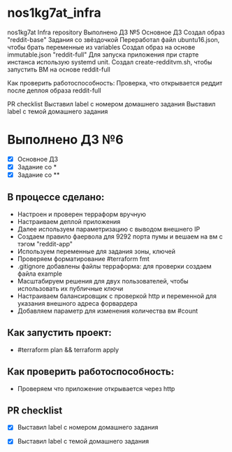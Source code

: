 # nos1kg7at_infra
nos1kg7at Infra repository
Выполнено ДЗ №5
  Основное ДЗ
Создал образ "reddit-base"
  Задания со звёздочкой
Переработал файл ubuntu16.json, чтобы брать переменные из variables
Создал образ на основе immutable.json "reddit-full" 
Для запуска приложения при старте инстанса использую systemd unit.
Создал create-redditvm.sh, чтобы запустить ВМ на основе reddit-full

Как проверить работоспособность:
Проверка, что открывается реддит после деплоя образа reddit-full

PR checklist
  Выставил label с номером домашнего задания
  Выставил label с темой домашнего задания
# Выполнено ДЗ №6

 - [x] Основное ДЗ
 - [x] Задание со *
 - [x] Задание со **

## В процессе сделано:
 - Настроен и проверен терраформ вручную
 - Настраиваем деплой приложения
 - Далее используем параметризацию с выводом внешнего IP
 - Создаем правило фаервола для 9292 порта пумы и вешаем на вм с тэгом "reddit-app"
 - Используем переменные для задания зоны, ключей
 - Проверяем форматирование #terraform fmt
 - .gitignore добавлены файлы терраформа: для проверки создаем файла example
 - Масштабируем решения для двух пользователей, чтобы использовать их публичные ключи
 - Настраиваем балансировщик с проверкой http и переменной для указания внешного адреса форвардера
 - Добавляем параметр для изменения количества вм #count

## Как запустить проект:
 - #terraform plan && terraform apply

## Как проверить работоспособность:
 - Проверяем что приложение открывается через http

## PR checklist
 - [x] Выставил label с номером домашнего задания
 - [x] Выставил label с темой домашнего задания


